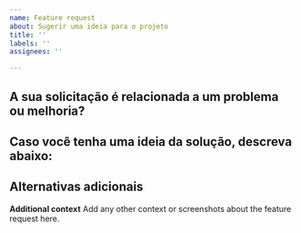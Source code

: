 ```yaml
---
name: Feature request
about: Sugerir uma ideia para o projeto
title: ''
labels: ''
assignees: ''

---
```


## A sua solicitação é relacionada a um problema ou melhoria?
[Descrição clara e concisa sobre a situação atual]::

## Caso você tenha uma ideia da solução, descreva abaixo:


## Alternativas adicionais
[Caso tenha alternativas ou ferramentas que possam solucionar, adicione-as aqui.]::

**Additional context**
Add any other context or screenshots about the feature request here.
